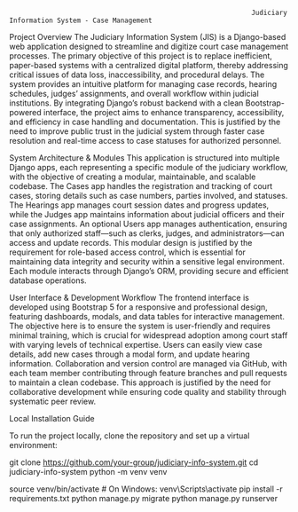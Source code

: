                                                                  Judiciary Information System - Case Management
Project Overview
The Judiciary Information System (JIS) is a Django-based web application designed to streamline and digitize court case management processes. The primary objective of this project is to replace inefficient, paper-based systems with a centralized digital platform, thereby addressing critical issues of data loss, inaccessibility, and procedural delays. The system provides an intuitive platform for managing case records, hearing schedules, judges’ assignments, and overall workflow within judicial institutions. By integrating Django’s robust backend with a clean Bootstrap-powered interface, the project aims to enhance transparency, accessibility, and efficiency in case handling and documentation. This is justified by the need to improve public trust in the judicial system through faster case resolution and real-time access to case statuses for authorized personnel.

System Architecture & Modules
This application is structured into multiple Django apps, each representing a specific module of the judiciary workflow, with the objective of creating a modular, maintainable, and scalable codebase. The Cases app handles the registration and tracking of court cases, storing details such as case numbers, parties involved, and statuses. The Hearings app manages court session dates and progress updates, while the Judges app maintains information about judicial officers and their case assignments. An optional Users app manages authentication, ensuring that only authorized staff—such as clerks, judges, and administrators—can access and update records. This modular design is justified by the requirement for role-based access control, which is essential for maintaining data integrity and security within a sensitive legal environment. Each module interacts through Django’s ORM, providing secure and efficient database operations.

User Interface & Development Workflow
The frontend interface is developed using Bootstrap 5 for a responsive and professional design, featuring dashboards, modals, and data tables for interactive management. The objective here is to ensure the system is user-friendly and requires minimal training, which is crucial for widespread adoption among court staff with varying levels of technical expertise. Users can easily view case details, add new cases through a modal form, and update hearing information. Collaboration and version control are managed via GitHub, with each team member contributing through feature branches and pull requests to maintain a clean codebase. This approach is justified by the need for collaborative development while ensuring code quality and stability through systematic peer review.

Local Installation Guide

To run the project locally, clone the repository and set up a virtual environment:

git clone https://github.com/your-group/judiciary-info-system.git
cd judiciary-info-system
python -m venv venv

source venv/bin/activate  # On Windows: venv\Scripts\activate
pip install -r requirements.txt
python manage.py migrate
python manage.py runserver
